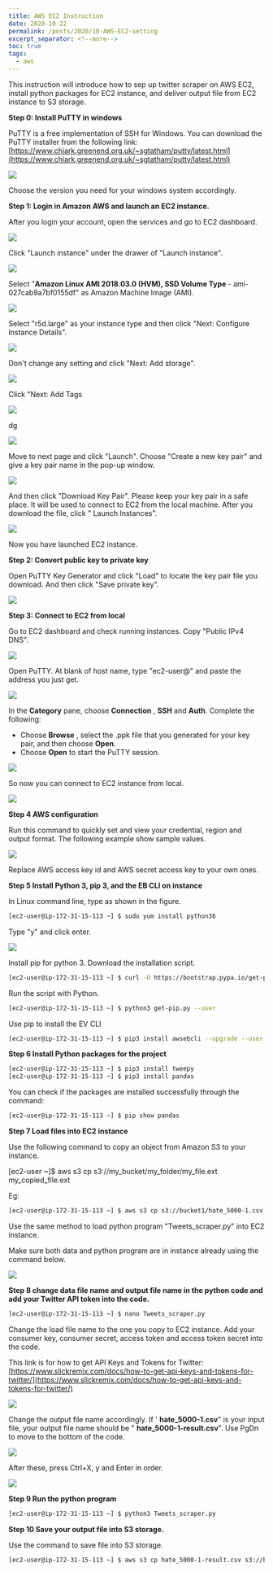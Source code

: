 ```yaml
---
title: AWS EC2 Instruction
date: 2020-10-22
permalink: /posts/2020/10-AWS-EC2-setting
excerpt_separator: <!--more-->
toc: true
tags:
  - aws
---
```

This instruction will introduce how to sep up twitter scraper on AWS EC2, install python packages for EC2 instance, and deliver output file from EC2 instance to S3 storage.
<!--more-->

**Step 0: Install PuTTY in windows**

PuTTY is a free implementation of SSH for Windows. You can download the PuTTY installer from the following link: [https://www.chiark.greenend.org.uk/~sgtatham/putty/latest.html](https://www.chiark.greenend.org.uk/~sgtatham/putty/latest.html)

![](/images/posts/AWS-setting/Image1.png)

Choose the version you need for your windows system accordingly.

**Step 1: Login in Amazon AWS and launch an EC2 instance.**

After you login your account, open the services and go to EC2 dashboard.

![](/images/posts/AWS-setting/Image2.png)

Click &quot;Launch instance&quot; under the drawer of &quot;Launch instance&quot;.

![](/images/posts/AWS-setting/Image3.png)

Select &quot;**Amazon Linux AMI 2018.03.0 (HVM), SSD Volume Type** - ami-027cab9a7bf0155df&quot; as Amazon Machine Image (AMI).

![](/images/posts/AWS-setting/Image4.png)

Select &quot;r5d.large&quot; as your instance type and then click &quot;Next: Configure Instance Details&quot;.

![](/images/posts/AWS-setting/Image5.png)

Don&#39;t change any setting and click &quot;Next: Add storage&quot;.

![](/images/posts/AWS-setting/Image6.png)

Click &quot;Next: Add Tags

![](/images/posts/AWS-setting/Image7.png)

dg

![](/images/posts/AWS-setting/Image8.png)

Move to next page and click &quot;Launch&quot;. Choose &quot;Create a new key pair&quot; and give a key pair name in the pop-up window.

![](/images/posts/AWS-setting/Image9.png)

And then click &quot;Download Key Pair&quot;. Please keep your key pair in a safe place. It will be used to connect to EC2 from the local machine. After you download the file, click &quot; Launch Instances&quot;.

![](/images/posts/AWS-setting/Image10.png)

Now you have launched EC2 instance.

**Step 2: Convert public key to private key**

Open PuTTY Key Generator and click &quot;Load&quot; to locate the key pair file you download. And then click &quot;Save private key&quot;.

![](/images/posts/AWS-setting/Image11.png)

**Step 3: Connect to EC2 from local**

Go to EC2 dashboard and check running instances. Copy &quot;Public IPv4 DNS&quot;.

![](/images/posts/AWS-setting/Image12.png)

Open PuTTY. At blank of host name, type &quot;ec2-user@&quot; and paste the address you just get.

![](/images/posts/AWS-setting/Image13.png)

In the **Category** pane, choose **Connection** , **SSH** and **Auth**. Complete the following:

- Choose **Browse** , select the .ppk file that you generated for your key pair, and then choose **Open**.
- Choose **Open** to start the PuTTY session.

![](/images/posts/AWS-setting/Image14.png)

So now you can connect to EC2 instance from local.

![](/images/posts/AWS-setting/Image15.png)

**Step 4 AWS configuration**

Run this command to quickly set and view your credential, region and output format. The following example show sample values.

![](/images/posts/AWS-setting/Image16.png)

Replace AWS access key id and AWS secret access key to your own ones.

**Step 5 Install Python 3, pip 3, and the EB CLI on instance**

In Linux command line, type as shown in the figure.

```sh
[ec2-user@ip-172-31-15-113 ~] $ sudo yum install python36
```

Type &quot;y&quot; and click enter.

![](/images/posts/AWS-setting/Image18.png)

Install pip for python 3. Download the installation script.

```sh
[ec2-user@ip-172-31-15-113 ~] $ curl -O https://bootstrap.pypa.io/get-pip.py
```

Run the script with Python.

```sh
[ec2-user@ip-172-31-15-113 ~] $ python3 get-pip.py --user
```

Use pip to install the EV CLI

```sh
[ec2-user@ip-172-31-15-113 ~] $ pip3 install awsebcli --upgrade --user
```

**Step 6 Install Python packages for the project**

```sh
[ec2-user@ip-172-31-15-113 ~] $ pip3 install tweepy
[ec2-user@ip-172-31-15-113 ~] $ pip3 install pandas
```
You can check if the packages are installed successfully through the command:

```sh
[ec2-user@ip-172-31-15-113 ~] $ pip show pandas
```

**Step 7 Load files into EC2 instance**

Use the following command to copy an object from Amazon S3 to your instance.

[ec2-user ~]$ aws s3 cp s3://my\_bucket/my\_folder/my\_file.ext my\_copied\_file.ext

Eg:

```sh
[ec2-user@ip-172-31-15-113 ~] $ aws s3 cp s3://bucket1/hate_5000-1.csv hate_5000-1.csv
```

Use the same method to load python program &quot;Tweets\_scraper.py&quot; into EC2 instance.

Make sure both data and python program are in instance already using the command below.

![](/images/posts/AWS-setting/Image25.png)

**Step 8 change data file name and output file name in the python code and add your Twitter API token into the code.**

```sh
[ec2-user@ip-172-31-15-113 ~] $ nano Tweets_scraper.py
```

Change the load file name to the one you copy to EC2 instance. Add your consumer key, consumer secret, access token and access token secret into the code.

This link is for how to get API Keys and Tokens for Twitter: [https://www.slickremix.com/docs/how-to-get-api-keys-and-tokens-for-twitter/](https://www.slickremix.com/docs/how-to-get-api-keys-and-tokens-for-twitter/)

![](/images/posts/AWS-setting/Image27.png)

Change the output file name accordingly. If &#39; **hate\_5000-1.csv**&quot; is your input file, your output file name should be &quot; **hate\_5000-1-result.csv**&quot;. Use PgDn to move to the bottom of the code.

![](/images/posts/AWS-setting/Image28.png)

After these, press Ctrl+X, y and Enter in order.

![](/images/posts/AWS-setting/Image29.png)

**Step 9 Run the python program**

```sh
[ec2-user@ip-172-31-15-113 ~] $ python3 Tweets_scraper.py
```

**Step 10 Save your output file into S3 storage.**

Use the command to save file into S3 storage.

```sh
[ec2-user@ip-172-31-15-113 ~] $ aws s3 cp hate_5000-1-result.csv s3://bucket1/ twitter-dataCollection/running_results/hate_5000-1-result.csv
```

